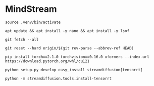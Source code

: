 # MindStream

`source .venv/bin/activate`

`apt update && apt install -y nano && apt install -y lsof`

`git fetch --all`

`git reset --hard origin/$(git rev-parse --abbrev-ref HEAD)`

`pip install torch==2.1.0 torchvision==0.16.0 xformers --index-url https://download.pytorch.org/whl/cu121`

`python setup.py develop easy_install streamdiffusion[tensorrt]`

`python -m streamdiffusion.tools.install-tensorrt`
